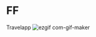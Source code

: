 # FF
Travelapp
![ezgif com-gif-maker](https://user-images.githubusercontent.com/64730850/172788765-f143be21-351e-4f3d-8176-1b87e769c8b7.gif)
